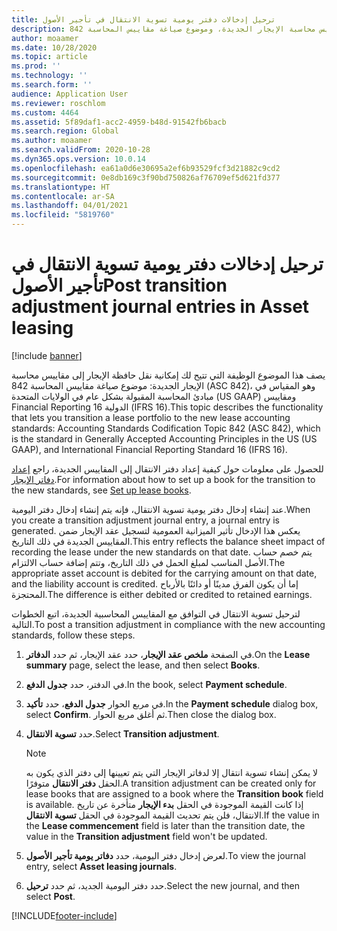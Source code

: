 ```yaml
---
title: ترحيل إدخالات دفتر يومية تسوية الانتقال في تأجير الأصول
description: يصف هذا الموضوع الوظيفة التي تتيح لك إمكانية نقل حافظة الإيجار إلى مقاييس محاسبة الإيجار الجديدة، وموضوع صياغة مقاييس المحاسبة 842 (ASC 842) ومقياس Financial Reporting الدولي 16 (IFRS 16).
author: moaamer
ms.date: 10/28/2020
ms.topic: article
ms.prod: ''
ms.technology: ''
ms.search.form: ''
audience: Application User
ms.reviewer: roschlom
ms.custom: 4464
ms.assetid: 5f89daf1-acc2-4959-b48d-91542fb6bacb
ms.search.region: Global
ms.author: moaamer
ms.search.validFrom: 2020-10-28
ms.dyn365.ops.version: 10.0.14
ms.openlocfilehash: ea61a0d6e30695a2ef6b93529fcf3d21882c9cd2
ms.sourcegitcommit: 0e8db169c3f90bd750826af76709ef5d621fd377
ms.translationtype: HT
ms.contentlocale: ar-SA
ms.lasthandoff: 04/01/2021
ms.locfileid: "5819760"
---
```

# <a name="post-transition-adjustment-journal-entries-in-asset-leasing"></a><span data-ttu-id="dcfcf-103">ترحيل إدخالات دفتر يومية تسوية الانتقال في تأجير الأصول</span><span class="sxs-lookup"><span data-stu-id="dcfcf-103">Post transition adjustment journal entries in Asset leasing</span></span>

[!include [banner](../includes/banner.md)]

<span data-ttu-id="dcfcf-104">يصف هذا الموضوع الوظيفة التي تتيح لك إمكانية نقل حافظة الإيجار إلى مقاييس محاسبة الإيجار الجديدة: موضوع صياغة مقاييس المحاسبة 842 (ASC 842)، وهو المقياس في مبادئ المحاسبة المقبولة بشكل عام في الولايات المتحدة (US GAAP) ومقاييس Financial Reporting الدولية 16 (IFRS 16).</span><span class="sxs-lookup"><span data-stu-id="dcfcf-104">This topic describes the functionality that lets you transition a lease portfolio to the new lease accounting standards: Accounting Standards Codification Topic 842 (ASC 842), which is the standard in Generally Accepted Accounting Principles in the US (US GAAP), and International Financial Reporting Standard 16 (IFRS 16).</span></span>

<span data-ttu-id="dcfcf-105">للحصول على معلومات حول كيفية إعداد دفتر الانتقال إلى المقاييس الجديدة، راجع [إعداد دفاتر الإيجار](set-up-lease-books.md).</span><span class="sxs-lookup"><span data-stu-id="dcfcf-105">For information about how to set up a book for the transition to the new standards, see [Set up lease books](set-up-lease-books.md).</span></span>

<span data-ttu-id="dcfcf-106">عند إنشاء إدخال دفتر يومية تسوية الانتقال، فإنه يتم إنشاء إدخال دفتر اليومية.</span><span class="sxs-lookup"><span data-stu-id="dcfcf-106">When you create a transition adjustment journal entry, a journal entry is generated.</span></span> <span data-ttu-id="dcfcf-107">يعكس هذا الإدخال تأثير الميزانية العمومية لتسجيل عقد الإيجار ضمن المقاييس الجديدة في ذلك التاريخ.</span><span class="sxs-lookup"><span data-stu-id="dcfcf-107">This entry reflects the balance sheet impact of recording the lease under the new standards on that date.</span></span> <span data-ttu-id="dcfcf-108">يتم خصم حساب الأصل المناسب لمبلغ الحمل في ذلك التاريخ، وتتم إضافة حساب الالتزام.</span><span class="sxs-lookup"><span data-stu-id="dcfcf-108">The appropriate asset account is debited for the carrying amount on that date, and the liability account is credited.</span></span> <span data-ttu-id="dcfcf-109">إما أن يكون الفرق مدينًا أو دائنًا بالأرباح المحتجزة.</span><span class="sxs-lookup"><span data-stu-id="dcfcf-109">The difference is either debited or credited to retained earnings.</span></span>

<span data-ttu-id="dcfcf-110">لترحيل تسوية الانتقال في التوافق مع المقاييس المحاسبية الجديدة، اتبع الخطوات التالية.</span><span class="sxs-lookup"><span data-stu-id="dcfcf-110">To post a transition adjustment in compliance with the new accounting standards, follow these steps.</span></span>

1. <span data-ttu-id="dcfcf-111">في الصفحة **ملخص عقد الإيجار**، حدد عقد الإيجار، ثم حدد **الدفاتر**.</span><span class="sxs-lookup"><span data-stu-id="dcfcf-111">On the **Lease summary** page, select the lease, and then select **Books**.</span></span>
2. <span data-ttu-id="dcfcf-112">في الدفتر، حدد **جدول الدفع**.</span><span class="sxs-lookup"><span data-stu-id="dcfcf-112">In the book, select **Payment schedule**.</span></span>
3. <span data-ttu-id="dcfcf-113">في مربع الحوار **جدول الدفع**، حدد **تأكيد**.</span><span class="sxs-lookup"><span data-stu-id="dcfcf-113">In the **Payment schedule** dialog box, select **Confirm**.</span></span> <span data-ttu-id="dcfcf-114">ثم أغلق مربع الحوار.</span><span class="sxs-lookup"><span data-stu-id="dcfcf-114">Then close the dialog box.</span></span>
4. <span data-ttu-id="dcfcf-115">حدد **تسوية الانتقال**.</span><span class="sxs-lookup"><span data-stu-id="dcfcf-115">Select **Transition adjustment**.</span></span>

    > [!NOTE]
    > <span data-ttu-id="dcfcf-116">لا يمكن إنشاء تسوية انتقال إلا لدفاتر الإيجار التي يتم تعيينها إلى دفتر الذي يكون به الحقل **دفتر الانتقال** متوفرًا.</span><span class="sxs-lookup"><span data-stu-id="dcfcf-116">A transition adjustment can be created only for lease books that are assigned to a book where the **Transition book** field is available.</span></span> <span data-ttu-id="dcfcf-117">إذا كانت القيمة الموجودة في الحقل **بدء الإيجار** متأخرة عن تاريخ الانتقال، فلن يتم تحديث القيمة الموجودة في الحقل **تسوية الانتقال**.</span><span class="sxs-lookup"><span data-stu-id="dcfcf-117">If the value in the **Lease commencement** field is later than the transition date, the value in the **Transition adjustment** field won't be updated.</span></span>

5. <span data-ttu-id="dcfcf-118">لعرض إدخال دفتر اليومية، حدد **دفاتر يومية تأجير الأصول**.</span><span class="sxs-lookup"><span data-stu-id="dcfcf-118">To view the journal entry, select **Asset leasing journals**.</span></span>
6. <span data-ttu-id="dcfcf-119">حدد دفتر اليومية الجديد، ثم حدد **ترحيل**.</span><span class="sxs-lookup"><span data-stu-id="dcfcf-119">Select the new journal, and then select **Post**.</span></span>


[!INCLUDE[footer-include](../../includes/footer-banner.md)]